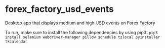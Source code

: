 # forex_factory_usd_events
Desktop app that displays medium and high USD events on Forex Factory

To run, make sure to install the following dependencies by using pip3:
`pip3 install selenium webdriver-manager pillow schedule tzlocal pyinstaller tkcalendar
`
